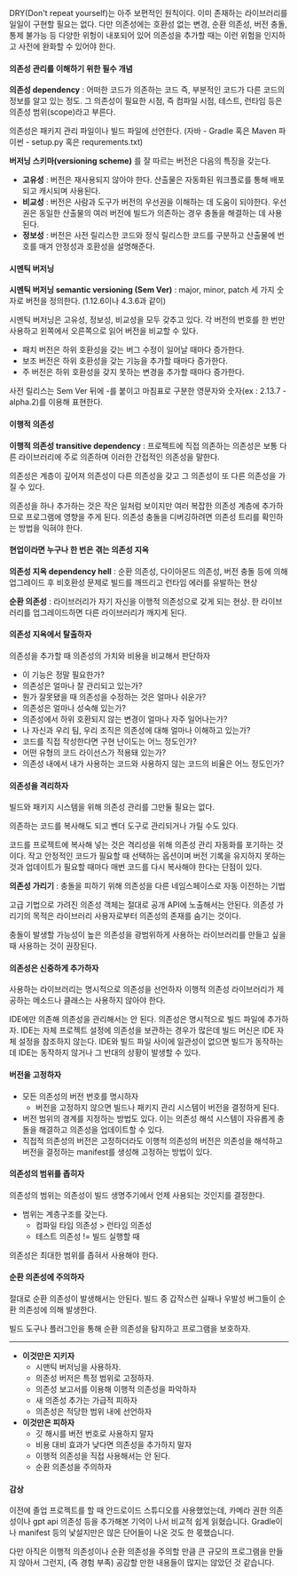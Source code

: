 
DRY(Don't repeat yourself)는 아주 보편적인 원칙이다. 이미 존재하는 라이브러리를 일일이 구현할 필요는 없다. 다만 의존성에는 호환성 없는 변경, 순환 의존성, 버전 충돌, 통제 불가능 등 다양한 위헝이 내포되어 있어 의존성을 추가할 때는 이런 위험을 인지하고 사전에 완화할 수 있어야 한다.

#### 의존성 관리를 이해하기 위한 필수 개념

**의존성 dependency** : 어떠한 코드가 의존하는 코드 즉, 부분적인 코드가 다른 코드의 정보를 알고 있는 정도. 그 의존성이 필요한 시점, 즉 컴파일 시점, 테스트, 런타임 등은 의존성 범위(scope)라고 부른다.

의존성은 패키지 관리 파일이나 빌드 파일에 선언한다. (자바 - Gradle 혹은 Maven  파이썬 - setup.py 혹은 requrements.txt)

**버저닝 스키마(versioning scheme)** 를 잘 따르는 버전은 다음의 특징을 갖는다.

- **고유성** : 버전은 재사용되지 않아야 한다. 산출물은 자동화된 워크플로를 통해 배포되고 캐시되며 사용된다.
- **비교성** : 버전은 사람과 도구가 버전의 우선권을 이해하는 데 도움이 되야한다. 우선권은 동일한 산출물의 여러 버전에 빌드가 의존하는 경우 충돌을 해결하는 데 사용된다.
- **정보성** : 버전은 사전 릴리스한 코드와 정식 릴리스한 코드를 구분하고 산출물에 번호를 매겨 안정성과 호환성을 설명해준다.
#### 시멘틱 버저닝

**시멘틱 버저닝 semantic versioning (Sem Ver)** : major, minor, patch 세 가지 숫자로 버전을 정의한다. (1.12.6이나 4.3.6과 같이)

시멘틱 버저닝은 고유성, 정보성, 비교성을 모두 갖추고 있다. 각 버전의 번호를 한 번만 사용하고 왼쪽에서 오른쪽으로 읽어 버전을 비교할 수 있다.

- 패치 버전은 하위 호환성을 갖는 버그 수정이 일어날 때마다 증가한다.
- 보조 버전은 하위 호환성을 갖는 기능을 추가할 때마다 증가한다.
- 주 버전은 하위 호환성을 갖지 못하는 변경을 추가할 때마다 증가한다.

사전 릴리스는  Sem Ver 뒤에 -를 붙이고 마침표로 구분한 영문자와 숫자(ex : 2.13.7 - alpha.2)를 이용해 표현한다.

#### 이행적 의존성

**이행적 의존성 transitive dependency** : 프로젝트에 직접 의존하는 의존성은 보통 다른 라이브러리에 주로 의존하며 이러한 간접적인 의존성을 말한다.

의존성은 계층이 깊어져 의존성이 다른 의존성을 갖고 그 의존성이 또 다른 의존성을 가질  수 있다. 

의존성을 하나 추가하는 것은 작은 일처럼 보이지만 여러 복잡한 의존성 계층에 추가하므로 프로그램에 영향을 주게 된다. 의존성 충돌을 디버깅하려면 의존성 트리를 확인하는 방법을 익혀야 한다.

#### 현업이라면 누구나 한 번은 겪는 의존성 지옥

**의존성 지옥 dependency hell** : 순환 의존성, 다이아몬드 의존성, 버전 충돌 등에 의해 업그레이드 후 비호환성 문제로 빌드를 깨뜨리고 런타임 에러를 유발하는 현상

**순환 의존성** : 라이브러리가 자기 자신을 이행적 의존성으로 갖게 되는 현상. 한 라이브러리를 업그레이드하면 다른 라이브러리가 깨지게 된다.

#### 의존성 지옥에서 탈출하자

의존성을 추가할 때 의존성의 가치와 비용을 비교해서 판단하자

- 이 기능은 정말 필요한가?
- 의존성은 얼마나 잘 관리되고 있는가?
- 뭔가 잘못됐을 때 의존성을 수정하는 것은 얼마나 쉬운가?
- 의존성은 얼마나 성숙해 있는가?
- 의존성에서 하위 호환되지 않는 변경이 얼마나 자주 일어나는가?
- 나 자신과 우리 팀, 우리 조직은 의존성에 대해 얼마나 이해하고 있는가?
- 코드를 직접 작성한다면 구현 난이도는 어느 정도인가?
- 어떤 유형의 코드 라이선스가 적용돼 있는가?
- 의존성 내에서 내가 사용하는 코드와 사용하지 않는 코드의 비율은 어느 정도인가?


#### 의존성을 격리하자

빌드와 패키지 시스템을 위해 의존성 관리를 그만둘 필요는 없다.

의존하는 코드를 복사해도 되고 벤더 도구로 관리되거나 가릴 수도 있다.

코드를 프로젝트에 복사해 넣는 것은 격리성을 위해 의존성 관리 자동화를 포기하는 것이다. 작고 안정적인 코드가 필요할 때 선택하는 옵션이며 버전 기록을 유지하지 못하는 것과 업데이트가 필요할 때마다 매번 코드를 다시 복사해야 한다는 단점이 있다.

**의존성 가리기** : 충돌을 피하기 위해 의존성을 다른 네임스페이스로 자동 이전하는 기법

고급 기법으로 가려진 의존성 객체는 절대로 공개 API에 노출해서는 안된다. 의존성 가리기의 목적은 라이브러리 사용자로부터 의존성의 존재를 숨기는 것이다.

충돌이 발생할 가능성이 높은 의존성을 광범위하게 사용하는 라이브러리를 만들고 싶을 때 사용하는 것이 권장된다.

#### 의존성은 신중하게 추가하자

사용하는 라이브러리는 명시적으로 의존성을 선언하자 이행적 의존성 라이브러리가 제공하는 메소드나 클래스는 사용하지 않아야 한다.

IDE에만 의존해 의존성을 관리해서는 안 된다. 의존성은 명시적으로 빌드 파일에 추가하자. IDE는 자체 프로젝트 설정에 의존성을 보관하는 경우가 많은데 빌드 머신은 IDE 자체 설정을 참조하지 않는다. IDE와 빌드 파일 사이에 일관성이 없으면 빌드가 동작하는데 IDE는 동작하지 않거나  그 반대의 상황이 발생할 수 있다.

#### 버전을 고정하자

- 모든 의존성의 버전 번호를 명시하자 
	- 버전을 고정하지 않으면 빌드나 패키지 관리 시스템이 버전을 결정하게 된다.
- 버전 범위의 경계를 지정하는 방법도 있다. 이는 의존성 해석 시스템이 자유롭게 충돌을 해결하고 의존성을 업데이트할 수 있다.
- 직접적 의존성의 버전은 고정하더라도 이행적 의존성의 버전은 의존성을 해석하고 버전을 결정하는 manifest를 생성해 고정하는 방법이 있다.

#### 의존성의 범위를 좁히자

의존성의 범위는 의존성이 빌드 생명주기에서 언제 사용되는 것인지를 결정한다.

- 범위는 계층구조를 갖는다.
	- 컴파일 타임 의존성 > 런타임 의존성
	- 테스트 의존성 != 빌드 실행할 때

의존성은 최대한 범위를 좁혀서 사용해야 한다. 

#### 순환 의존성에 주의하자

절대로 순환 의존성이 발생해서는 안된다. 빌드 중 갑작스런 실패나 우발성 버그들이 순환 의존성에 의해 발생한다.

빌드 도구나 플러그인을 통해 순환 의존성을 탐지하고  프로그램을 보호하자.

---

- **이것만은 지키자**
	- 시맨틱 버저닝을 사용하자.
	- 의존성 버저은 특정 범위로 고정하자.
	- 의존성 보고서를 이용해 이행적 의존성을 파악하자
	- 새 의존성 추가는 가급적 피하자
	- 의존성은 적당한 범위 내에 선언하자
- **이것만은 피하자**
	- 깃 해시를 버전 번호로 사용하지 말자
	- 비용 대비 효과가 낮다면 의존성을 추가하지 말자
	- 이행적 의존성을 직접 사용해서는 안 된다.
	- 순환 의존성을 주의하자


#### 감상

이전에 졸업 프로젝트를 할 때 안드로이드 스튜디오를 사용했었는데, 카메라 권한 의존성이나 gpt api 의존성 등을 추가해본 기억이 나서 비교적 쉽게 읽혔습니다. Gradle이나 manifest 등의 낯설지만은 않은 단어들이 나온 것도 한 몫했습니다.

 다만 아직은 이행적 의존성이나 순환 의존성을 주의할 만큼 큰 규모의 프로그램을 만들지 않아서 그런지, (즉 경험 부족) 공감할 만한 내용들이 많지는 않았던 것 같습니다.

